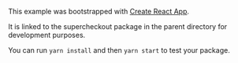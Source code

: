 This example was bootstrapped with [Create React App](https://github.com/facebook/create-react-app).

It is linked to the supercheckout package in the parent directory for development purposes.

You can run `yarn install` and then `yarn start` to test your package.
